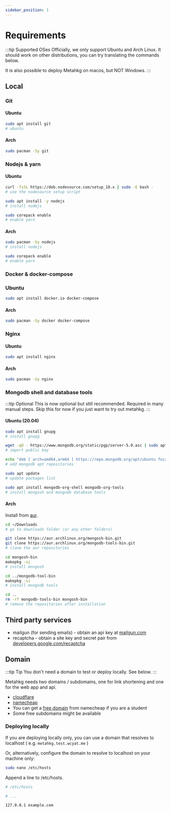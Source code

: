 ```yaml
---
sidebar_position: 1
---
```


# Requirements

:::tip Supported OSes
Officially, we only support Ubuntu and Arch Linux. It should work on other distributions, you can try translating the commands below.

It is also possible to deploy Metahkg on macos, but NOT Windows.
:::

## Local

### Git

#### Ubuntu

```bash
sudo apt install git
# ubuntu
```

#### Arch

```bash
sudo pacman -Sy git
```

### Nodejs & yarn

#### Ubuntu

```bash
curl -fsSL https://deb.nodesource.com/setup_18.x | sudo -E bash -
# use the nodesource setup script

sudo apt install -y nodejs
# install nodejs

sudo corepack enable
# enable yarn
```

#### Arch

```bash
sudo pacman -Sy nodejs
# install nodejs

sudo corepack enable
# enable yarn
```

### Docker & docker-compose

### Ubuntu

```bash
sudo apt install docker.io docker-compose
```

#### Arch

```bash
sudo pacman -Sy docker docker-compose
```

### Nginx

#### Ubuntu

```bash
sudo apt install nginx
```

#### Arch

```bash
sudo pacman -Sy nginx
```

### Mongodb shell and database tools

:::tip Optional
This is now optional but still recommended. Required in many manual steps.
Skip this for now if you just want to try out metahkg.
:::

#### Ubuntu (20.04)

```bash
sudo apt install gnupg
# install gnupg

wget -qO - https://www.mongodb.org/static/pgp/server-5.0.asc | sudo apt-key add -
# import public key

echo "deb [ arch=amd64,arm64 ] https://repo.mongodb.org/apt/ubuntu focal/mongodb-org/5.0 multiverse" | sudo tee /etc/apt/sources.list.d/mongodb-org-5.0.list
# add mongodb apt repositories

sudo apt update
# update packages list

sudo apt install mongodb-org-shell mongodb-org-tools
# install mongosh and mongodb database tools
```

#### Arch

Install from [aur](https://aur.archlinux.org/).

```bash
cd ~/Downloads
# go to downloads folder (or any other folders)

git clone https://aur.archlinux.org/mongosh-bin.git
git clone https://aur.archlinux.org/mongodb-tools-bin.git
# clone the aur repositories

cd mongosh-bin
makepkg -si
# install mongosh

cd ../mongodb-tool-bin
makepkg -si
# install mongodb tools

cd ..
rm -rf mongodb-tools-bin mongosh-bin
# remove the repositories after installation
```

## Third party services

- mailgun (for sending emails) - obtain an api key at [mailgun.com](https://mailgun.com)
- recaptcha - obtain a site key and secret pair from [developers.google.com/recaptcha](https://developers.google.com/recaptcha)

## Domain

:::tip Tip
You don't need a domain to test or deploy locally. See below.
:::

Metahkg needs two domains / subdomains, one for link shortening and one for the web app and api.

- [cloudflare](https://developers.cloudflare.com/registrar/get-started/register-domain/)
- [namecheap](https://www.namecheap.com/)
- You can get a [free domain](https://nc.me/) from namecheap if you are a student
- Some free subdomains might be available

### Deploying locally

If you are deploying locally only, you can use a domain that resolves to localhost
( e.g. `metahkg.test.wcyat.me` )

Or, alternatively, configure the domain to resolve to localhost on your machine only:

```bash
sudo nano /etc/hosts
```

Append a line to /etc/hosts.

```bash
# /etc/hosts

# ...

127.0.0.1 example.com
```
